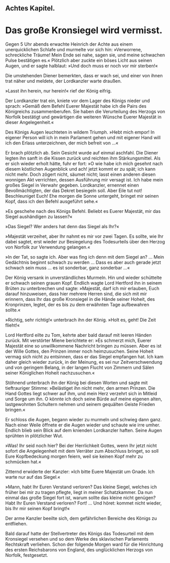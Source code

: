 
<h2>Achtes Kapitel.</h2>

<h1>Das große Kronsiegel wird vermisst.</h1>

Gegen 5 Uhr abends erwachte Heinrich der Achte aus einem unerquicklichen
Schlafe und murmelte vor sich hin: »Verworrene, schreckliche
Träume! Mein Ende sei nahe, sagen sie, und meine schwachen
Pulse bestätigen es.« Plötzlich aber zuckte ein böses Licht aus seinen
Augen, und er sagte halblaut: »Und doch muss er noch vor mir
sterben!«

Die umstehenden Diener bemerkten, dass er wach sei, und einer
von ihnen trat näher und meldete, der Lordkanzler warte draußen.

»Lasst ihn herein, nur herein!« rief der König eifrig.

Der Lordkanzler trat ein, kniete vor dem Lager des Königs nieder
und sprach: »Gemäß dem Befehl Euerer Majestät habe ich die Pairs
des Königreichs zusammenberufen. Sie haben die Verurteilung
des Herzogs von Norfolk bestätigt und gewärtigen die weiteren
Wünsche Euerer Majestät in dieser Angelegenheit.«

Des Königs Augen leuchteten in wildem Triumph. »Hebt mich
empor! In eigener Person will ich in mein Parlament gehen und
mit eigener Hand will ich den Erlass unterzeichnen, der mich befreit
von ...«

Er brach plötzlich ab. Sein Gesicht wurde auf einmal aschfahl.
Die Diener legten ihn sanft in die Kissen zurück und reichten ihm 
Stärkungsmittel. Als er sich wieder erholt hätte, fuhr er fort: »O
wie habe ich mich gesehnt nach diesem köstlichen Augenblick und ach!
jetzt kommt er zu spät; ich kann nicht mehr. Doch zögert nicht, säumet
nicht; lasst einen anderen diesen wonnigen Akt verrichten, dessen
Ausführung mir versagt ist. Ich habe mein großes Siegel in Verwahr
gegeben. Lordkanzler, ernennet einen Bevollmächtigten, der
das Dekret besiegeln soll. Aber Eile tut not! Beschleuniget Euch!
Ehe morgen die Sonne untergeht, bringet mir seinen Kopf, dass ich
den Befehl ausgeführt sehe.«

»Es geschehe nach des Königs Befehl. Beliebt es Euerer Majestät,
mir das Siegel aushändigen zu lassen?«

»Das Siegel? Wer anders hat denn das Siegel als Ihr?«

»Majestät verzeihet, aber Ihr nahmt es mir vor zwei Tagen.
Es sollte, wie Ihr dabei sagtet, erst wieder zur Besiegelung des
Todesurteils über den Herzog von Norfolk zur Verwendung gelangen.«

»In der Tat, so sagte ich. Aber was fing ich denn mit dem Siegel
an? ... Mein Gedächtnis beginnt schwach zu werden ... Dass es
aber auch gerade jetzt schwach sein muss ... es ist sonderbar, ganz
sonderbar ...«

Der König versank in unverständliches Murmeln. Hin und wieder
schüttelte er schwach seinen grauen Kopf. Endlich wagte Lord Hertford
ihn in seinem Brüten zu unterbrechen und sagte: »Majestät,
darf ich mir erlauben, Euch darauf hinzuweisen, dass hier mehrere
Herren sind, die sich mit mir erinnern, dass Ihr das große Kronsiegel
in die Hände seiner Hoheit, des Kronprinzen, legtet, der es bis zu
dem erwähnten Tage aufbewahren sollte.«

»Richtig, sehr richtig!« unterbrach ihn der König. »Holt es, geht!
Die Zeit flieht!«

Lord Hertford eilte zu Tom, kehrte aber bald darauf mit leeren
Händen zurück. Mit verstörter Miene berichtete er: »Es schmerzt
mich, Euerer Majestät eine so unwillkommene Nachricht bringen zu
müssen. Aber es ist der Wille Gottes, den Prinzen immer noch
heimzusuchen. Seine Hoheit vermag sich nicht zu entsinnen, dass er
das Siegel empfangen hat. Ich kam daher gleich wieder zurück, in
der Meinung, es sei nur Zeitverschwendung und von geringem Belang,
in der langen Flucht von Zimmern und Sälen seiner Königlichen
Hoheit nachzusuchen.«

Stöhnend unterbrach ihn der König bei diesen Worten und sagte
mit tieftrauriger Stimme: »Belästiget ihn nicht mehr, den armen 
Prinzen. Die Hand Gottes liegt schwer auf ihm, und mein Herz
verzehrt sich in Mitleid und Sorge um ihn. O könnte ich doch seine
Bürde auf meine eigenen alten, lastgewohnten Schultern nehmen
und seinem gequälten Geiste Frieden bringen.«

Er schloss die Augen, begann wieder zu murmeln und schwieg
dann ganz. Nach einer Weile öffnete er die Augen wieder und
schaute wie irre umher. Endlich blieb sein Blick auf dem knienden
Lordkanzler haften. Seine Augen sprühten in plötzlicher Wut.

»Was! Ihr seid noch hier? Bei der Herrlichkeit Gottes, wenn
Ihr jetzt nicht sofort die Angelegenheit mit dem Verräter zum Abschluss
bringet, so soll Eure Kopfbedeckung morgen feiern, weil sie
keinen Kopf mehr zu schmücken hat.«

Zitternd erwiderte der Kanzler: »Ich bitte Euere Majestät um
Gnade. Ich warte nur auf das Siegel.«

»Mann, habt Ihr Euren Verstand verloren? Das kleine Siegel,
welches ich früher bei mir zu tragen pflegte, liegt in meiner Schatzkammer.
Da nun einmal das große Siegel fort ist, warum sollte das
kleine nicht genügen? Habt Ihr Euren Verstand verloren? Fort! ...
Und höret: kommet nicht wieder, bis Ihr mir seinen Kopf bringt!«

Der arme Kanzler beeilte sich, dem gefährlichen Bereiche des
Königs zu entfliehen.

Bald darauf hatte der Stellvertreter des Königs das Todesurteil
mit dem Kronsiegel versehen und so dem Werke des sklavischen
Parlaments Rechtskraft verliehen. Schon der folgende Morgen
ward für die Hinrichtung des ersten Reichsbarons von England, des
unglücklichen Herzogs von Norfolk, festgesetzt.

